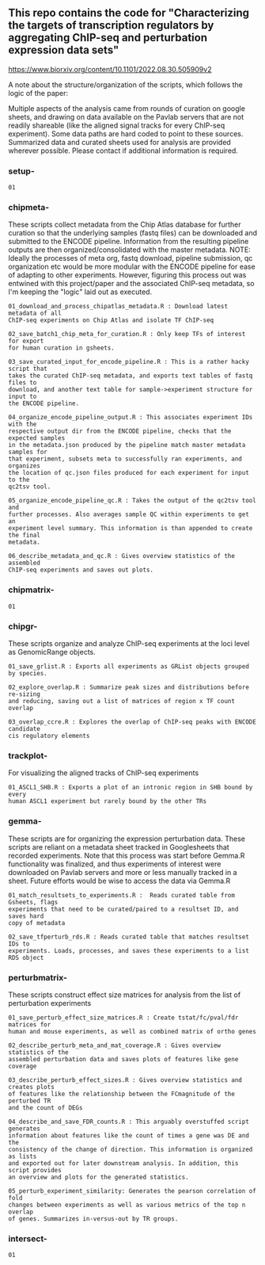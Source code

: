 ## This repo contains the code for "Characterizing the targets of transcription regulators by aggregating ChIP-seq and perturbation expression data sets"
https://www.biorxiv.org/content/10.1101/2022.08.30.505909v2


A note about the structure/organization of the scripts, which follows the logic of the paper:

Multiple aspects of the analysis came from rounds of curation on google sheets, and drawing on data
available on the Pavlab servers that are not readily shareable (like the aligned signal tracks
for every ChIP-seq experiment). Some data paths are hard coded to point to these sources. Summarized 
data and curated sheets used for analysis are provided wherever possible. Please contact if additional 
information is required.


### setup-

````
01
````


### chipmeta-
These scripts collect metadata from the Chip Atlas database for further curation
so that the underlying samples (fastq files) can be downloaded and submitted
to the ENCODE pipeline. Information from the resulting pipeline outputs are then
organized/consolidated with the master metadata. 
NOTE: Ideally the processes of meta org, fastq download, pipeline submission, qc
organization etc would be more modular with the ENCODE pipeline for ease of
adapting to other experiments. However, figuring this process out was entwined 
with this project/paper and the associated ChIP-seq metadata, so I'm keeping the 
"logic" laid out as executed.

```
01_download_and_process_chipatlas_metadata.R : Download latest metadata of all
ChIP-seq experiments on Chip Atlas and isolate TF ChIP-seq

02_save_batch1_chip_meta_for_curation.R : Only keep TFs of interest for export
for human curation in gsheets.

03_save_curated_input_for_encode_pipeline.R : This is a rather hacky script that
takes the curated ChIP-seq metadata, and exports text tables of fastq files to
download, and another text table for sample->experiment structure for input to
the ENCODE pipeline. 

04_organize_encode_pipeline_output.R : This associates experiment IDs with the
respective output dir from the ENCODE pipeline, checks that the expected samples
in the metadata.json produced by the pipeline match master metadata samples for
that experiment, subsets meta to successfully ran experiments, and organizes
the location of qc.json files produced for each experiment for input to the 
qc2tsv tool.

05_organize_encode_pipeline_qc.R : Takes the output of the qc2tsv tool and 
further processes. Also averages sample QC within experiments to get an 
experiment level summary. This information is than appended to create the final
metadata.

06_describe_metadata_and_qc.R : Gives overview statistics of the assembled
ChIP-seq experiments and saves out plots.
```

### chipmatrix-

```
01
```

### chipgr-
These scripts organize and analyze ChIP-seq experiments at the loci level as
GenomicRange objects.
```
01_save_grlist.R : Exports all experiments as GRList objects grouped by species.

02_explore_overlap.R : Summarize peak sizes and distributions before re-sizing
and reducing, saving out a list of matrices of region x TF count overlap

03_overlap_ccre.R : Explores the overlap of ChIP-seq peaks with ENCODE candidate
cis regulatory elements
```

### trackplot-
For visualizing the aligned tracks of ChIP-seq experiments

```
01_ASCL1_SHB.R : Exports a plot of an intronic region in SHB bound by every
human ASCL1 experiment but rarely bound by the other TRs
````

### gemma-
These scripts are for organizing the expression perturbation data. These scripts
are reliant on a metadata sheet tracked in Googlesheets that recorded 
experiments. Note that this process was start before Gemma.R functionality was 
finalized, and thus experiments of interest were downloaded on Pavlab servers 
and more or less manually tracked in a sheet. Future efforts would be wise to 
access the data via Gemma.R

```
01_match_resultsets_to_experiments.R :  Reads curated table from Gsheets, flags
experiments that need to be curated/paired to a resultset ID, and saves hard
copy of metadata

02_save_tfperturb_rds.R : Reads curated table that matches resultset IDs to 
experiments. Loads, processes, and saves these experiments to a list RDS object
```

### perturbmatrix-
These scripts construct effect size matrices for analysis from the list of
perturbation experiments 

```
01_save_perturb_effect_size_matrices.R : Create tstat/fc/pval/fdr matrices for
human and mouse experiments, as well as combined matrix of ortho genes

02_describe_perturb_meta_and_mat_coverage.R : Gives overview statistics of the
assembled perturbation data and saves plots of features like gene coverage

03_describe_perturb_effect_sizes.R : Gives overview statistics and creates plots
of features like the relationship between the FCmagnitude of the perturbed TR 
and the count of DEGs

04_describe_and_save_FDR_counts.R : This arguably overstuffed script generates
information about features like the count of times a gene was DE and the 
consistency of the change of direction. This information is organized as lists
and exported out for later downstream analysis. In addition, this script provides
an overview and plots for the generated statistics.

05_perturb_experiment_similarity: Generates the pearson correlation of fold
changes between experiments as well as various metrics of the top n overlap
of genes. Summarizes in-versus-out by TR groups.
```

### intersect-
```
01
```
